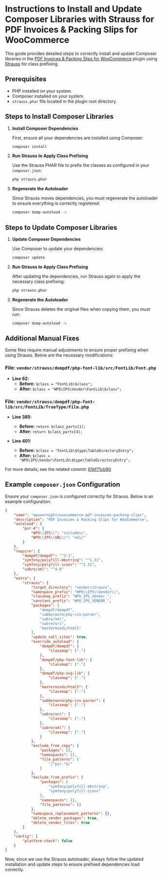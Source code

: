 # Instructions to Install and Update Composer Libraries with Strauss for PDF Invoices & Packing Slips for WooCommerce

This guide provides detailed steps to correctly install and update Composer libraries in the [PDF Invoices & Packing Slips for WooCommerce](https://github.com/wpovernight/woocommerce-pdf-invoices-packing-slips) plugin using [Strauss](https://github.com/BrianHenryIE/strauss) for class prefixing.

## Prerequisites

- PHP installed on your system.
- Composer installed on your system.
- `strauss.phar` file located in the plugin root directory.

## Steps to Install Composer Libraries

1. **Install Composer Dependencies**

   First, ensure all your dependencies are installed using Composer:

   ```sh
   composer install
   ```

2. **Run Strauss to Apply Class Prefixing**

   Use the Strauss PHAR file to prefix the classes as configured in your `composer.json`:

   ```sh
   php strauss.phar
   ```

3. **Regenerate the Autoloader**

   Since Strauss moves dependencies, you must regenerate the autoloader to ensure everything is correctly registered:

   ```sh
   composer dump-autoload -o
   ```

## Steps to Update Composer Libraries

1. **Update Composer Dependencies**

   Use Composer to update your dependencies:

   ```sh
   composer update
   ```

2. **Run Strauss to Apply Class Prefixing**

   After updating the dependencies, run Strauss again to apply the necessary class prefixing:

   ```sh
   php strauss.phar
   ```

3. **Regenerate the Autoloader**

   Since Strauss deletes the original files when copying them, you must run:

   ```sh
   composer dump-autoload -o
   ```

## Additional Manual Fixes

Some files require manual adjustments to ensure proper prefixing when using Strauss. Below are the necessary modifications:

### **File:** `vendor/strauss/dompdf/php-font-lib/src/FontLib/Font.php`
- **Line 62:**
  - **Before:** `$class = "FontLib\$class";`
  - **After:** `$class = "WPO\IPS\Vendor\FontLib\$class";`

### **File:** `vendor/strauss/dompdf/php-font-lib/src/FontLib/TrueType/File.php`
- **Line 385:**
  - **Before:** `return $class_parts[1];`
  - **After:** `return $class_parts[4];`

- **Line 401:**
  - **Before:** `$class = "FontLib\$type\TableDirectoryEntry";`
  - **After:** `$class = "WPO\IPS\Vendor\FontLib\$type\TableDirectoryEntry";`

For more details, see the related commit: [61bf71cb90](https://github.com/wpovernight/woocommerce-pdf-invoices-packing-slips/pull/1091/commits/61bf71cb90f71c2dbd1c80b3441599821ab009bd)

## Example `composer.json` Configuration

Ensure your `composer.json` is configured correctly for Strauss. Below is an example configuration:

```json
{
	"name": "wpovernight/woocommerce-pdf-invoices-packing-slips",
	"description": "PDF Invoices & Packing Slips for WooCommerce",
	"autoload": {
		"psr-4": {
			"WPO\\IPS\\": "includes/",
			"WPO\\IPS\\UBL\\": "edi/"
		}
	},
	"require": {
		"dompdf/dompdf": "^3.1",
		"symfony/polyfill-mbstring": "^1.31",
		"symfony/polyfill-iconv": "^1.31",
		"sabre/xml": "^4.0"
	},
	"extra": {
		"strauss": {
			"target_directory": "vendor/strauss",
			"namespace_prefix": "WPO\\IPS\\Vendor\\",
			"classmap_prefix": "WPO_IPS_Vendor_",
			"constant_prefix": "WPO_IPS_VENDOR_",
			"packages": [
				"dompdf/dompdf",
				"sabberworm/php-css-parser",
				"sabre/xml",
				"sabre/uri",
				"masterminds/html5"
			],
			"update_call_sites": true,
			"override_autoload": {
				"dompdf/dompdf": {
					"classmap": ["."]
				},
				"dompdf/php-font-lib": {
					"classmap": ["."]
				},
				"dompdf/php-svg-lib": {
					"classmap": ["."]
				},
				"masterminds/html5": {
					"classmap": ["."]
				},
				"sabberworm/php-css-parser": {
					"classmap": ["."]
				},
				"sabre/uri": {
					"classmap": ["."]
				},
				"sabre/xml": {
					"classmap": ["."]
				}
			},
			"exclude_from_copy": {
				"packages": [],
				"namespaces": [],
				"file_patterns": [
					"/^psr.*$/"
				]
			},
			"exclude_from_prefix": {
				"packages": [
					"symfony/polyfill-mbstring",
					"symfony/polyfill-iconv"
				],
				"namespaces": [],
				"file_patterns": []
			},
			"namespace_replacement_patterns": {},
			"delete_vendor_packages": true,
			"delete_vendor_files": true
		}
	},
	"config": {
		"platform-check": false
	}
}
```

Now, since we use the Strauss autoloader, always follow the updated installation and update steps to ensure prefixed dependencies load correctly.

